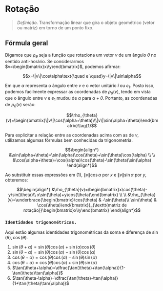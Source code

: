 # Rotação

> $\textit{Definição.}$ Transformação linear que gira o objeto geométrico (vetor ou matriz) em torno de um ponto fixo.

## Fórmula geral

Digamos que $\rho_{\theta}$ seja a função que rotaciona um vetor $v$ de um ângulo $\theta$ no sentido anti-horário. Se considerarmos $v=\begin{bmatrix}x\\y\end{bmatrix}$, podemos afirmar:
```math
x=\|v\|\cos\alpha\text{\quad e \quad}y=\|v\|\sin\alpha
```
Em que $\alpha$ representa o ângulo entre $v$ e o vetor unitário $î$ ou $e_1$. Posto isso, podemos facilmente expressar as coordenadas de $\rho_{\theta}(v)$, tendo em vista que o ângulo entre $v$ e $e_1$ mudou de $\alpha$ para $\alpha+\theta$. Portanto, as coordenadas de $\rho_{\theta}(v)$ serão:
```math
\rho_{\theta}(v)=\begin{bmatrix}\|v\|\cos(\alpha+\theta)\\\|v\|\sin(\alpha+\theta)\end{bmatrix}\tag{1}
```
Para explicitar a relação entre as coordenadas acima com as de $v$, utilizamos algumas fórmulas bem conhecidas da trigonometria.
```math
\begin{align*}
&\sin(\alpha+\theta)=\sin(\alpha)\cos(\theta)+\sin(\theta)\cos(\alpha) \\ \\
&\cos(\alpha+\theta)=\cos(\alpha)\cos(\theta)-\sin(\theta)\sin(\alpha)
\end{align*}
```
Ao substituir essas expressões em $(1)$, $\|v\|\cos\alpha$ por $x$ e $\|v\|\sin\alpha$ por $y$, obteremos:
```math
\begin{align*}
&\rho_{\theta}(v)=\begin{bmatrix}x\cos(\theta)-y\sin(\theta)\\ x\sin(\theta)+y\cos(\theta)\end{bmatrix} \\ \\
&\rho_{\theta}(v)=\underbrace{\begin{bmatrix}\cos(\theta) & -\sin(\theta)\\ \sin(\theta) & \cos(\theta)\end{bmatrix}}_{\texttt{matriz de rotação}}\begin{bmatrix}x\\y\end{bmatrix}
\end{align*}
```
### $\texttt{Identidades trigonométricas.}$

Aqui estão algumas identidades trigonométricas da soma e diferença de $\sin(\theta),\cos(\theta)$.

1. $\sin(\theta+\alpha)=\sin(\theta)\cos(\alpha)+\sin(\alpha)\cos(\theta)$
2. $\sin(\theta-\alpha)=\sin(\theta)\cos(\alpha)-\sin(\theta)\cos(\alpha)$
3. $\cos(\theta+\alpha)=\cos(\theta)\cos(\alpha)-\sin(\theta)\sin(\alpha)$
4. $\cos(\theta-\alpha)=\cos(\theta)\cos(\alpha)+\sin(\theta)\sin(\alpha)$
5. $\tan(\theta+\alpha)=\dfrac{\tan(\theta)+\tan(\alpha)}{1-\tan(\theta)\tan(\alpha)}$
6. $\tan(\theta-\alpha)=\dfrac{\tan(\theta)-\tan(\alpha)}{1+\tan(\theta)\tan(\alpha)}$
